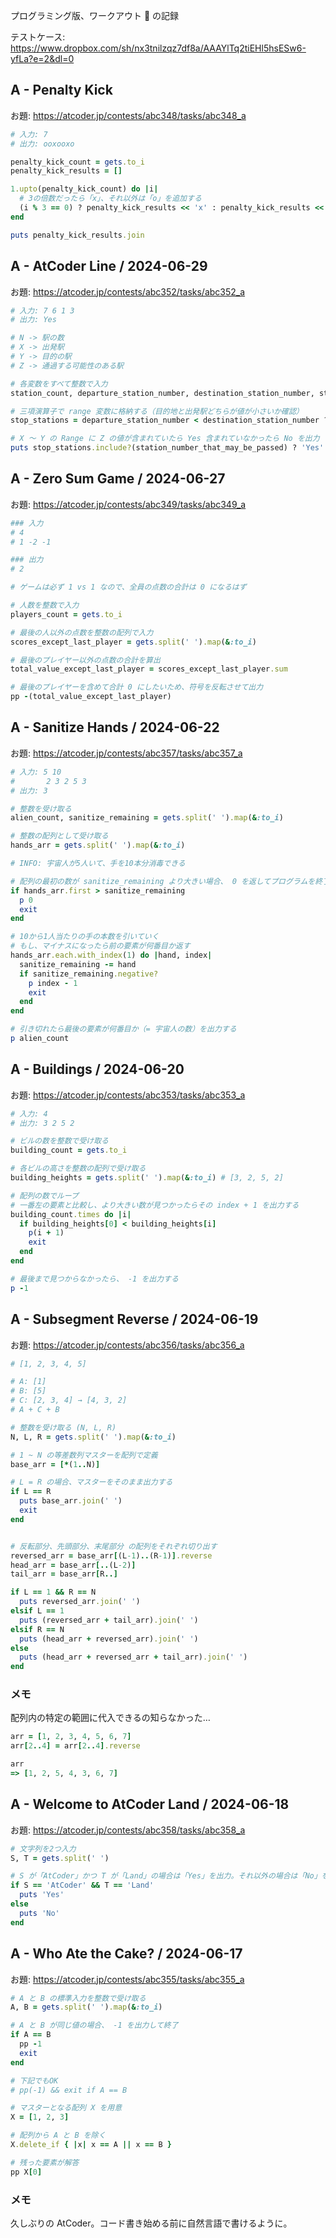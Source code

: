 プログラミング版、ワークアウト 💪 の記録

テストケース: https://www.dropbox.com/sh/nx3tnilzqz7df8a/AAAYlTq2tiEHl5hsESw6-yfLa?e=2&dl=0

## A - Penalty Kick
お題: https://atcoder.jp/contests/abc348/tasks/abc348_a
```ruby
# 入力: 7
# 出力: ooxooxo

penalty_kick_count = gets.to_i
penalty_kick_results = []

1.upto(penalty_kick_count) do |i|
  # 3の倍数だったら「x」、それ以外は「o」を追加する
  (i % 3 == 0) ? penalty_kick_results << 'x' : penalty_kick_results << 'o'
end

puts penalty_kick_results.join
```

## A - AtCoder Line / 2024-06-29
お題: https://atcoder.jp/contests/abc352/tasks/abc352_a
```ruby
# 入力: 7 6 1 3
# 出力: Yes

# N -> 駅の数
# X -> 出発駅
# Y -> 目的の駅
# Z -> 通過する可能性のある駅

# 各変数をすべて整数で入力
station_count, departure_station_number, destination_station_number, station_number_that_may_be_passed = getpps.split(' ').map(&:to_i)

# 三項演算子で range 変数に格納する（目的地と出発駅どちらが値が小さいか確認）
stop_stations = departure_station_number < destination_station_number ? (departure_station_number..destination_station_number).to_a : (destination_station_number..departure_station_number).to_a

# X 〜 Y の Range に Z の値が含まれていたら Yes 含まれていなかったら No を出力
puts stop_stations.include?(station_number_that_may_be_passed) ? 'Yes' : 'No'
```

## A - Zero Sum Game / 2024-06-27
お題: https://atcoder.jp/contests/abc349/tasks/abc349_a
```ruby
### 入力
# 4
# 1 -2 -1

### 出力
# 2

# ゲームは必ず 1 vs 1 なので、全員の点数の合計は 0 になるはず

# 人数を整数で入力
players_count = gets.to_i

# 最後の人以外の点数を整数の配列で入力
scores_except_last_player = gets.split(' ').map(&:to_i)

# 最後のプレイヤー以外の点数の合計を算出
total_value_except_last_player = scores_except_last_player.sum

# 最後のプレイヤーを含めて合計 0 にしたいため、符号を反転させて出力
pp -(total_value_except_last_player)
```

## A - Sanitize Hands / 2024-06-22
お題: https://atcoder.jp/contests/abc357/tasks/abc357_a
```ruby
# 入力: 5 10
#       2 3 2 5 3
# 出力: 3

# 整数を受け取る
alien_count, sanitize_remaining = gets.split(' ').map(&:to_i)

# 整数の配列として受け取る
hands_arr = gets.split(' ').map(&:to_i)

# INFO: 宇宙人が5人いて、手を10本分消毒できる

# 配列の最初の数が sanitize_remaining より大きい場合、 0 を返してプログラムを終了する
if hands_arr.first > sanitize_remaining
  p 0
  exit
end

# 10から1人当たりの手の本数を引いていく
# もし、マイナスになったら前の要素が何番目か返す
hands_arr.each.with_index(1) do |hand, index|
  sanitize_remaining -= hand
  if sanitize_remaining.negative?
    p index - 1
    exit
  end
end

# 引き切れたら最後の要素が何番目か（= 宇宙人の数）を出力する
p alien_count
```

## A - Buildings / 2024-06-20
お題: https://atcoder.jp/contests/abc353/tasks/abc353_a
```ruby
# 入力: 4
# 出力: 3 2 5 2

# ビルの数を整数で受け取る
building_count = gets.to_i

# 各ビルの高さを整数の配列で受け取る
building_heights = gets.split(' ').map(&:to_i) # [3, 2, 5, 2]

# 配列の数でループ
# 一番左の要素と比較し、より大きい数が見つかったらその index + 1 を出力する
building_count.times do |i|
  if building_heights[0] < building_heights[i]
    p(i + 1)
    exit
  end
end

# 最後まで見つからなかったら、 -1 を出力する
p -1
```

## A - Subsegment Reverse / 2024-06-19
お題: https://atcoder.jp/contests/abc356/tasks/abc356_a
```ruby
# [1, 2, 3, 4, 5]

# A: [1]
# B: [5]
# C: [2, 3, 4] → [4, 3, 2]
# A + C + B

# 整数を受け取る (N, L, R)
N, L, R = gets.split(' ').map(&:to_i)

# 1 ~ N の等差数列マスターを配列で定義
base_arr = [*(1..N)]

# L = R の場合、マスターをそのまま出力する
if L == R
  puts base_arr.join(' ')
  exit
end


# 反転部分、先頭部分、末尾部分 の配列をそれぞれ切り出す
reversed_arr = base_arr[(L-1)..(R-1)].reverse
head_arr = base_arr[..(L-2)]
tail_arr = base_arr[R..]

if L == 1 && R == N
  puts reversed_arr.join(' ')
elsif L == 1
  puts (reversed_arr + tail_arr).join(' ')
elsif R == N
  puts (head_arr + reversed_arr).join(' ')
else
  puts (head_arr + reversed_arr + tail_arr).join(' ')
end
```
### メモ
配列内の特定の範囲に代入できるの知らなかった…
```ruby
arr = [1, 2, 3, 4, 5, 6, 7]
arr[2..4] = arr[2..4].reverse

arr
=> [1, 2, 5, 4, 3, 6, 7]
```

## A - Welcome to AtCoder Land / 2024-06-18
お題: https://atcoder.jp/contests/abc358/tasks/abc358_a
```ruby
# 文字列を2つ入力
S, T = gets.split(' ')

# S が「AtCoder」かつ T が「Land」の場合は「Yes」を出力。それ以外の場合は「No」を出力。
if S == 'AtCoder' && T == 'Land'
  puts 'Yes'
else
  puts 'No'
end
```

## A - Who Ate the Cake? / 2024-06-17
お題: https://atcoder.jp/contests/abc355/tasks/abc355_a
```ruby
# A と B の標準入力を整数で受け取る
A, B = gets.split(' ').map(&:to_i)

# A と B が同じ値の場合、 -1 を出力して終了
if A == B
  pp -1
  exit
end

# 下記でもOK
# pp(-1) && exit if A == B

# マスターとなる配列 X を用意
X = [1, 2, 3]

# 配列から A と B を除く
X.delete_if { |x| x == A || x == B }

# 残った要素が解答
pp X[0]
```
### メモ
久しぶりの AtCoder。コード書き始める前に自然言語で書けるように。
